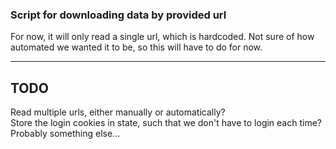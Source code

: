 ### Script for downloading data by provided url
For now, it will only read a single url, which is hardcoded. Not sure of how automated we wanted it to be, so this will have to do for now. 

---
## TODO
Read multiple urls, either manually or automatically?  
Store the login cookies in state, such that we don't have to login each time?  
Probably something else... 

